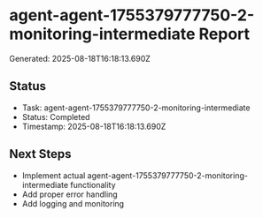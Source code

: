 # agent-agent-1755379777750-2-monitoring-intermediate Report

Generated: 2025-08-18T16:18:13.690Z

## Status
- Task: agent-agent-1755379777750-2-monitoring-intermediate
- Status: Completed
- Timestamp: 2025-08-18T16:18:13.690Z

## Next Steps
- Implement actual agent-agent-1755379777750-2-monitoring-intermediate functionality
- Add proper error handling
- Add logging and monitoring
